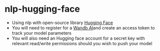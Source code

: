 # nlp-hugging-face
- Using nlp with open-source library <a href="https://huggingface.co/">Hugging Face</a>
- You will need to register for a <a href="https://wandb.ai/">Wandb AI</a>and create an access token to track your model parameters
- You will also need an Hugging face account for a secret key with relevant read/write permissions should you wish to push your model
  
